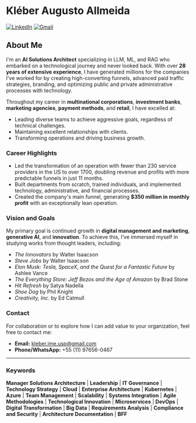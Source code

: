 # Kléber Augusto Allmeida

[![LinkedIn](https://img.shields.io/badge/LinkedIn-0077B5?style=for-the-badge&logo=linkedin&logoColor=white)](https://www.linkedin.com/in/kleberaugustosantos/) 
[![Gmail](https://img.shields.io/badge/Gmail-D14836?style=for-the-badge&logo=gmail&logoColor=white)](mailto:kleber.ime.usp@gmail.com)

## About Me

I'm an **AI Solutions Architect** specializing in LLM, ML, and RAG who embarked on a technological journey and never looked back. With over **28 years of extensive experience**, I have generated millions for the companies I’ve worked for by creating high-converting funnels, advanced paid traffic strategies, branding, and optimizing public and private administrative processes with technology.

Throughout my career in **multinational corporations**, **investment banks**, **marketing agencies**, **payment methods**, and **retail**, I have excelled at:
- Leading diverse teams to achieve aggressive goals, regardless of technical challenges.
- Maintaining excellent relationships with clients.
- Transforming operations and driving business growth.

### Career Highlights
- Led the transformation of an operation with fewer than 230 service providers in the US to over 1700, doubling revenue and profits with more predictable funnels in just 11 months.
- Built departments from scratch, trained individuals, and implemented technology, administrative, and financial processes.
- Created the company's main funnel, generating **$350 million in monthly profit** with an exceptionally lean operation.

### Vision and Goals
My primary goal is continued growth in **digital management and marketing**, **generative AI**, and **innovation**. To achieve this, I’ve immersed myself in studying works from thought leaders, including:
- *The Innovators* by Walter Isaacson
- *Steve Jobs* by Walter Isaacson
- *Elon Musk: Tesla, SpaceX, and the Quest for a Fantastic Future* by Ashlee Vance
- *The Everything Store: Jeff Bezos and the Age of Amazon* by Brad Stone
- *Hit Refresh* by Satya Nadella
- *Shoe Dog* by Phil Knight
- *Creativity, Inc.* by Ed Catmull

### Contact
For collaboration or to explore how I can add value to your organization, feel free to contact me:

- **Email:** [kleber.ime.usp@gmail.com](mailto:kleber.ime.usp@gmail.com)
- **Phone/WhatsApp:** +55 (11) 97656-0467

---

### Keywords
**Manager Solutions Architecture** | **Leadership** | **IT Governance** | **Technology Strategy** | **Cloud** | **Enterprise Architecture** | **Kubernetes** | **Azure** | **Team Management** | **Scalability** | **Systems Integration** | **Agile Methodologies** | **Technological Innovation** | **Microservices** | **DevOps** | **Digital Transformation** | **Big Data** | **Requirements Analysis** | **Compliance and Security** | **Architecture Documentation** | **BFF**
